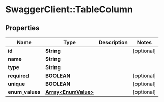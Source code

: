 # SwaggerClient::TableColumn

## Properties
Name | Type | Description | Notes
------------ | ------------- | ------------- | -------------
**id** | **String** |  | [optional] 
**name** | **String** |  | 
**type** | **String** |  | 
**required** | **BOOLEAN** |  | [optional] 
**unique** | **BOOLEAN** |  | [optional] 
**enum_values** | [**Array&lt;EnumValue&gt;**](EnumValue.md) |  | [optional] 


